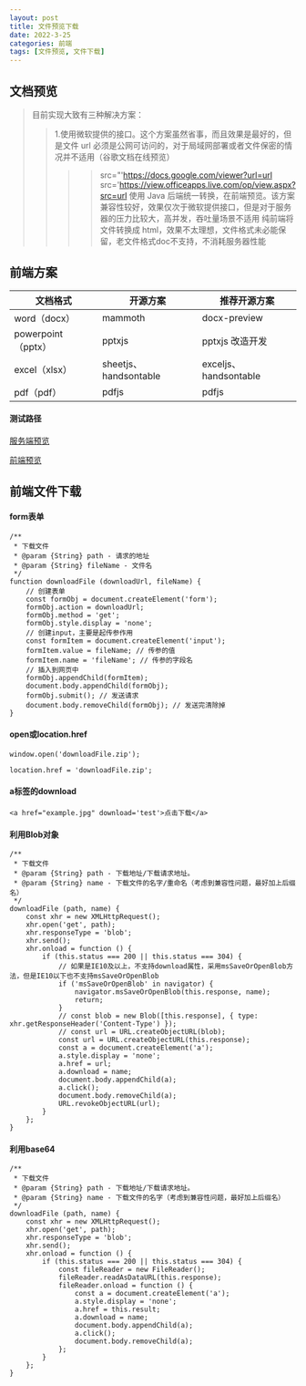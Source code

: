 ```yaml
---
layout: post
title: 文件预览下载
date: 2022-3-25
categories: 前端
tags: [文件预览, 文件下载]
---
```


## 文档预览

> 目前实现大致有三种解决方案：
> > 1.使用微软提供的接口。这个方案虽然省事，而且效果是最好的，但是文件 url 必须是公网可访问的，对于局域网部署或者文件保密的情况并不适用（谷歌文档在线预览）
>>>>src="'https://docs.google.com/viewer?url=url
>>>>src='https://view.officeapps.live.com/op/view.aspx?src=url
> > 使用 Java 后端统一转换，在前端预览。该方案兼容性较好，效果仅次于微软提供接口，但是对于服务器的压力比较大，高并发，吞吐量场景不适用
> > 纯前端将文件转换成 html，效果不太理想，文件格式未必能保留，老文件格式doc不支持，不消耗服务器性能

## 前端方案

| 文档格式           | 开源方案                                       | 推荐开源方案                    |
| ------------------ | ---------------------------------------------- | ------------------------------- |
| word（docx）       | mammoth                                        | docx-preview                    |
| powerpoint（pptx） | pptxjs                                         | pptxjs 改造开发                 |
| excel（xlsx）      | sheetjs、handsontable                          | exceljs、handsontable |
| pdf（pdf）         | pdfjs                                          | pdfjs                           |

#### 测试路径

[服务端预览](http://viewer.flyfish.group/embedded.html)

[前端预览](http://viewer.flyfish.group/)

## 前端文件下载

#### form表单
```
/**
 * 下载文件
 * @param {String} path - 请求的地址
 * @param {String} fileName - 文件名
 */
function downloadFile (downloadUrl, fileName) {
    // 创建表单
    const formObj = document.createElement('form');
    formObj.action = downloadUrl;
    formObj.method = 'get';
    formObj.style.display = 'none';
    // 创建input，主要是起传参作用
    const formItem = document.createElement('input');
    formItem.value = fileName; // 传参的值
    formItem.name = 'fileName'; // 传参的字段名
    // 插入到网页中
    formObj.appendChild(formItem);
    document.body.appendChild(formObj);
    formObj.submit(); // 发送请求
    document.body.removeChild(formObj); // 发送完清除掉
}

```

#### open或location.href
```
window.open('downloadFile.zip');

location.href = 'downloadFile.zip';
```

#### a标签的download
```
<a href="example.jpg" download='test'>点击下载</a>

```

#### 利用Blob对象
```
/**
 * 下载文件
 * @param {String} path - 下载地址/下载请求地址。
 * @param {String} name - 下载文件的名字/重命名（考虑到兼容性问题，最好加上后缀名）
 */
downloadFile (path, name) {
    const xhr = new XMLHttpRequest();
    xhr.open('get', path);
    xhr.responseType = 'blob';
    xhr.send();
    xhr.onload = function () {
        if (this.status === 200 || this.status === 304) {
            // 如果是IE10及以上，不支持download属性，采用msSaveOrOpenBlob方法，但是IE10以下也不支持msSaveOrOpenBlob
            if ('msSaveOrOpenBlob' in navigator) {
                navigator.msSaveOrOpenBlob(this.response, name);
                return;
            }
            // const blob = new Blob([this.response], { type: xhr.getResponseHeader('Content-Type') });
            // const url = URL.createObjectURL(blob);
            const url = URL.createObjectURL(this.response);
            const a = document.createElement('a');
            a.style.display = 'none';
            a.href = url;
            a.download = name;
            document.body.appendChild(a);
            a.click();
            document.body.removeChild(a);
            URL.revokeObjectURL(url);
        }
    };
}
```

#### 利用base64
```
/**
 * 下载文件
 * @param {String} path - 下载地址/下载请求地址。
 * @param {String} name - 下载文件的名字（考虑到兼容性问题，最好加上后缀名）
 */
downloadFile (path, name) {
    const xhr = new XMLHttpRequest();
    xhr.open('get', path);
    xhr.responseType = 'blob';
    xhr.send();
    xhr.onload = function () {
        if (this.status === 200 || this.status === 304) {
            const fileReader = new FileReader();
            fileReader.readAsDataURL(this.response);
            fileReader.onload = function () {
                const a = document.createElement('a');
                a.style.display = 'none';
                a.href = this.result;
                a.download = name;
                document.body.appendChild(a);
                a.click();
                document.body.removeChild(a);
            };
        }
    };
}
```
